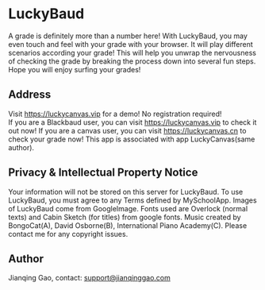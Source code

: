 # LuckyBaud
A grade is definitely more than a number here! With LuckyBaud, you may even touch and feel with your grade with your browser. It will play different scenarios according your grade! This will help you unwrap the nervousness of checking the grade by breaking the process down into several fun steps. Hope you will enjoy surfing your grades!

## Address
Visit <a href="https://luckycanvas.vip">https://luckycanvas.vip</a> for a demo! No registration required! <br>
If you are a Blackbaud user, you can visit <a href="https://luckycanvas.vip">https://luckycanvas.vip</a> to check it out now! If you are a canvas user, you can visit <a href="https://luckycanvas.cn">https://luckycanvas.cn</a> to check your grade now! This app is associated with app LuckyCanvas(same author).

## Privacy & Intellectual Property Notice
Your information will not be stored on this server for LuckyBaud. To use LuckyBaud, you must agree to any Terms defined by MySchoolApp.
Images of LuckyBaud come from GoogleImage. Fonts used are Overlock (normal texts) and Cabin Sketch (for titles) from google fonts.
Music created by BongoCat(A), David Osborne(B), International Piano Academy(C). Please contact me for any copyright issues.

## Author
Jianqing Gao, contact: support@jianqinggao.com

